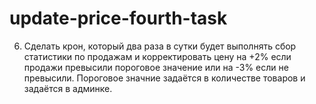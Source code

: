 # update-price-fourth-task

6) Сделать крон, который два раза в сутки будет выполнять сбор статистики по продажам и корректировать цену на +2% если продажи превысили пороговое значение или на -3% если не превысили. Пороговое значние задаётся в количестве товаров и задаётся в админке.
